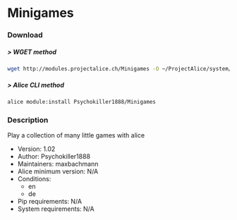 # Minigames

### Download

##### > WGET method
```bash
wget http://modules.projectalice.ch/Minigames -O ~/ProjectAlice/system/moduleInstallTickets/Minigames.install
```

##### > Alice CLI method
```bash
alice module:install Psychokiller1888/Minigames
```

### Description
Play a collection of many little games with alice

- Version: 1.02
- Author: Psychokiller1888
- Maintainers: maxbachmann
- Alice minimum version: N/A
- Conditions:
  - en
  - de
- Pip requirements: N/A
- System requirements: N/A

